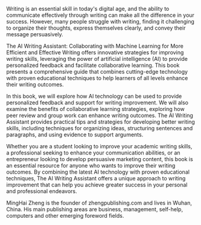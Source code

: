 

Writing is an essential skill in today's digital age, and the ability to communicate effectively through writing can make all the difference in your success. However, many people struggle with writing, finding it challenging to organize their thoughts, express themselves clearly, and convey their message persuasively.

The AI Writing Assistant: Collaborating with Machine Learning for More Efficient and Effective Writing offers innovative strategies for improving writing skills, leveraging the power of artificial intelligence (AI) to provide personalized feedback and facilitate collaborative learning. This book presents a comprehensive guide that combines cutting-edge technology with proven educational techniques to help learners of all levels enhance their writing outcomes.

In this book, we will explore how AI technology can be used to provide personalized feedback and support for writing improvement. We will also examine the benefits of collaborative learning strategies, exploring how peer review and group work can enhance writing outcomes. The AI Writing Assistant provides practical tips and strategies for developing better writing skills, including techniques for organizing ideas, structuring sentences and paragraphs, and using evidence to support arguments.

Whether you are a student looking to improve your academic writing skills, a professional seeking to enhance your communication abilities, or an entrepreneur looking to develop persuasive marketing content, this book is an essential resource for anyone who wants to improve their writing outcomes. By combining the latest AI technology with proven educational techniques, The AI Writing Assistant offers a unique approach to writing improvement that can help you achieve greater success in your personal and professional endeavors.

MingHai Zheng is the founder of zhengpublishing.com and lives in Wuhan, China. His main publishing areas are business, management, self-help, computers and other emerging foreword fields.
